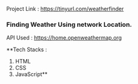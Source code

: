 Project Link : https://tinyurl.com/weatherfinder

### Finding Weather Using network Location.
API Used : https://home.openweathermap.org

**Tech Stacks :
1. HTML
2. CSS
3. JavaScript**
